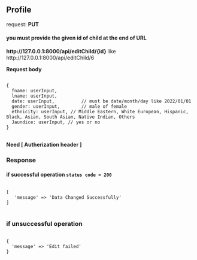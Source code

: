 
## Profile

request: <strong> PUT </strong>

#### you must provide the given id of child at the end of URL
<strong>
  http://127.0.0.1:8000/api/editChild/{id}
</strong>
like http://127.0.0.1:8000/api/editChild/6

<strong> Request body </strong>

<pre>
<code>
{
  fname: userInput,
  lname: userInput,
  date: userInput,          // must be date/month/day like 2022/01/01
  gender: userInput,        // male of female
  ethnicity: userInput, // Middle Eastern, White European, Hispanic, Black, Asian, South Asian, Native Indian, Others
  Jaundice: userInput, // yes or no
}
</code>
</pre>

<strong> Need [ Autherization header ]  </strong>


### Response 
#### if successful operation <code>status code = 200</code>
<pre>
<code>
[
   'message' => 'Data Changed Successfully'
]
</code>
</pre>

### if unsuccessful operation
<pre>
<code>
{
  'message' => 'Edit failed'
}
</code>
</pre>

